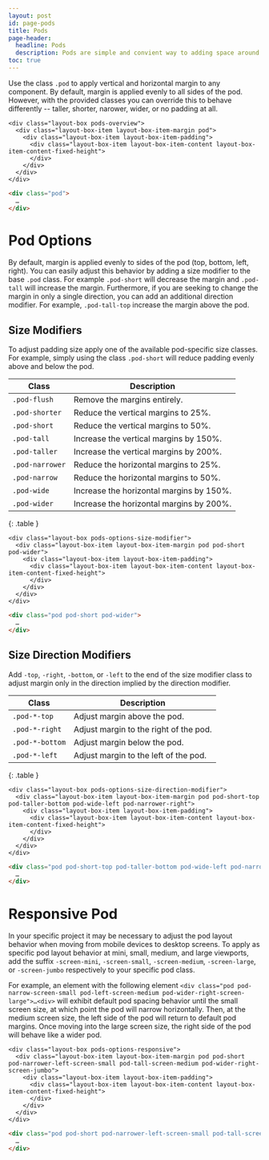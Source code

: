 ```yaml
---
layout: post
id: page-pods
title: Pods
page-header:
  headline: Pods
  description: Pods are simple and convient way to adding space around your content.  With provided classes, you can quickly define layout rules that fit the requirements of your project.
toc: true
---
```


Use the class `.pod` to apply vertical and horizontal margin to any component. By default, margin is applied evenly to all sides of the pod. However, with the provided classes you can override this to behave differently -- taller, shorter, narower, wider, or no padding at all.

<div class="panel">

  <div class="panel-cell">

    <div class="layout-box pods-overview">
      <div class="layout-box-item layout-box-item-margin pod">
        <div class="layout-box-item layout-box-item-padding">
          <div class="layout-box-item layout-box-item-content layout-box-item-content-fixed-height">
          </div>
        </div>
      </div>
    </div>

  </div>

  <div class="panel-cell panel-cell-light panel-cell-code-block" markdown="1">

```html
<div class="pod">
  …
</div>
```

  </div>

</div>

# Pod Options

By default, margin is applied evenly to sides of the pod (top, bottom, left, right).  You can easily adjust this behavior by adding a size modifier to the base `.pod` class. For example `.pod-short` will decrease the margin and `.pod-tall` will increase the margin. Furthermore, if you are seeking to change the margin in only a single direction, you can add an additional direction modifier. For example, `.pod-tall-top` increase the margin above the pod.

## Size Modifiers

To adjust padding size apply one of the available pod-specific size classes.  For example, simply using the class `.pod-short` will reduce padding evenly above and below the pod.

| Class           | Description                              |
| --------------- | ---------------------------------------- |
| `.pod-flush`    | Remove the margins entirely.             |
| `.pod-shorter`  | Reduce the vertical margins to 25%.      |
| `.pod-short`    | Reduce the vertical margins to 50%.      |
| `.pod-tall`     | Increase the vertical margins by 150%.   |
| `.pod-taller`   | Increase the vertical margins by 200%.   |
| `.pod-narrower` | Reduce the horizontal margins to 25%.    |
| `.pod-narrow`   | Reduce the horizontal margins to 50%.    |
| `.pod-wide`     | Increase the horizontal margins by 150%. |
| `.pod-wider`    | Increase the horizontal margins by 200%. |
{: .table }

<div class="panel">

  <div class="panel-cell">

    <div class="layout-box pods-options-size-modifier">
      <div class="layout-box-item layout-box-item-margin pod pod-short pod-wider">
        <div class="layout-box-item layout-box-item-padding">
          <div class="layout-box-item layout-box-item-content layout-box-item-content-fixed-height">
          </div>
        </div>
      </div>
    </div>

  </div>

  <div class="panel-cell panel-cell-light panel-cell-code-block" markdown="1">

```html
<div class="pod pod-short pod-wider">
  …
</div>
```

  </div>

</div>

## Size Direction Modifiers

Add `-top`, `-right`, `-bottom`, or `-left` to the end of the size modifier class to adjust margin only in the direction implied by the direction modifier.

| Class           | Description                            |
| --------------- | -------------------------------------- |
| `.pod-*-top`    | Adjust margin above the pod.           |
| `.pod-*-right`  | Adjust margin to the right of the pod. |
| `.pod-*-bottom` | Adjust margin below the pod.           |
| `.pod-*-left`   | Adjust margin to the left of the pod.  |
{: .table }

<div class="panel flush-bottom">

  <div class="panel-cell">

    <div class="layout-box pods-options-size-direction-modifier">
      <div class="layout-box-item layout-box-item-margin pod pod-short-top pod-taller-bottom pod-wide-left pod-narrower-right">
        <div class="layout-box-item layout-box-item-padding">
          <div class="layout-box-item layout-box-item-content layout-box-item-content-fixed-height">
          </div>
        </div>
      </div>
    </div>

  </div>

  <div class="panel-cell panel-cell-light panel-cell-code-block" markdown="1">

```html
<div class="pod pod-short-top pod-taller-bottom pod-wide-left pod-narrower-right">
  …
</div>
```

  </div>

</div>

# Responsive Pod

In your specific project it may be necessary to adjust the pod layout behavior when moving from mobile devices to desktop screens.  To apply as specific pod layout behavior at mini, small, medium, and large viewports, add the suffix `-screen-mini`, `-screen-small`, `-screen-medium`, `-screen-large`, or `-screen-jumbo` respectively to your specific pod class.

For example, an element with the following element `<div class="pod pod-narrow-screen-small pod-left-screen-medium pod-wider-right-screen-large">…<div>` will exhibit default pod spacing behavior until the small screen size, at which point the pod will narrow horizontally.  Then, at the medium screen size, the left side of the pod will return to default pod margins.  Once moving into the large screen size, the right side of the pod will behave like a wider pod.

<div class="panel flush-bottom">

  <div class="panel-cell">

    <div class="layout-box pods-options-responsive">
      <div class="layout-box-item layout-box-item-margin pod pod-short pod-narrower-left-screen-small pod-tall-screen-medium pod-wider-right-screen-jumbo">
        <div class="layout-box-item layout-box-item-padding">
          <div class="layout-box-item layout-box-item-content layout-box-item-content-fixed-height">
          </div>
        </div>
      </div>
    </div>

  </div>

  <div class="panel-cell panel-cell-light panel-cell-code-block" markdown="1">

```html
<div class="pod pod-short pod-narrower-left-screen-small pod-tall-screen-medium pod-wider-right-screen-jumbo">
  …
</div>
```

  </div>

</div>
